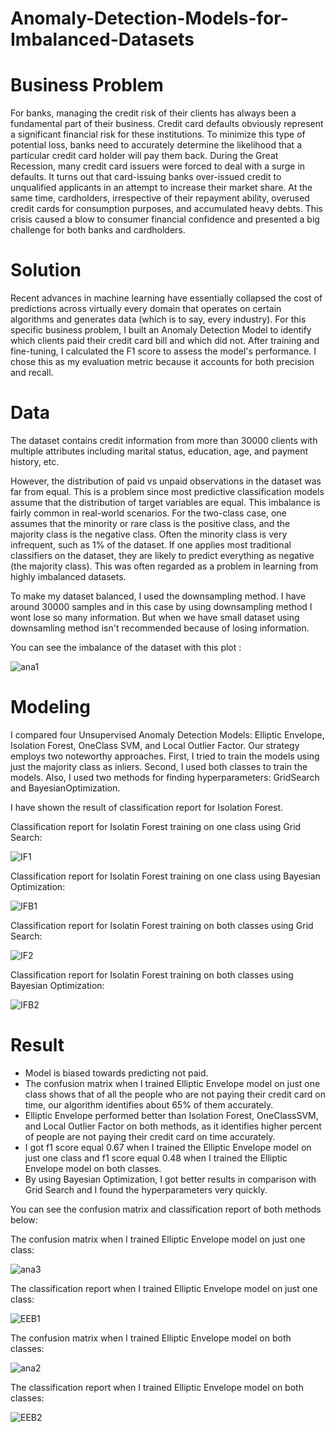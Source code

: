 # Anomaly-Detection-Models-for-Imbalanced-Datasets

# Business Problem

For banks, managing the credit risk of their clients has always been a fundamental part of their business. Credit card defaults obviously represent a significant financial risk for these institutions. To minimize this type of potential loss, banks need to accurately determine the likelihood that a particular credit card holder will pay them back. During the Great Recession, many credit card issuers were forced to deal with a surge in defaults. It turns out that card-issuing banks over-issued credit to unqualified applicants in an attempt to increase their market share. At the same time, cardholders, irrespective of their repayment ability, overused credit cards for consumption purposes, and accumulated heavy debts. This crisis caused a blow to consumer financial confidence and presented a big challenge for both banks and cardholders.

# Solution

Recent advances in machine learning have essentially collapsed the cost of predictions across virtually every domain that operates on certain algorithms and generates data (which is to say, every industry). For this specific business problem, I built an Anomaly Detection Model to identify which clients paid their credit card bill and which did not. After training and fine-tuning, I calculated the F1 score to assess the model's performance. I chose this as my evaluation metric because it accounts for both precision and recall.

# Data

The dataset contains credit information from more than 30000 clients with multiple attributes including marital status, education, age, and payment history, etc.

However, the distribution of paid vs unpaid observations in the dataset was far from equal. This is a problem since most predictive classification models assume that the distribution of target variables are equal. This imbalance is fairly common in real-world scenarios. For the two-class case, one assumes that the minority or rare class is the positive class, and the majority class is the negative class. Often the minority class is very infrequent, such as 1% of the dataset. If one applies most traditional classifiers on the dataset, they are likely to predict everything as negative (the majority class). This was often regarded as a problem in learning from highly imbalanced datasets.

To make my dataset balanced, I used the downsampling method. I have around 30000 samples and in this case by using downsampling method
I wont lose so many information. But when we have small dataset using downsamling method isn't recommended because of losing  information.



You can see the imbalance of the dataset with this plot :

![ana1](https://user-images.githubusercontent.com/33470542/81461380-47ce6380-9179-11ea-994e-3c7ecca1fc7a.png)


# Modeling

I compared four Unsupervised Anomaly Detection Models: Elliptic Envelope, Isolation Forest, OneClass SVM, and Local Outlier Factor. 
Our strategy employs two noteworthy approaches. First, I tried to train the models using just the majority class as inliers. Second, I used both classes to train the models.
Also, I used two methods for finding hyperparameters:  GridSearch and BayesianOptimization.

I have shown the result of classification report for Isolation Forest.

Classification report for Isolatin Forest training on one class using Grid Search: 

![IF1](https://user-images.githubusercontent.com/33470542/83418854-3b44d000-a3f2-11ea-95af-48b74e162701.png)

Classification report for Isolatin Forest training on one class using Bayesian Optimization:

![IFB1](https://user-images.githubusercontent.com/33470542/83418939-557eae00-a3f2-11ea-8bc9-d8ab1aec8c84.png)

Classification report for Isolatin Forest training on both classes using Grid Search:

![IF2](https://user-images.githubusercontent.com/33470542/83418983-63ccca00-a3f2-11ea-9a80-007d93fd2c11.png)

Classification report for Isolatin Forest training on both classes using Bayesian Optimization:

![IFB2](https://user-images.githubusercontent.com/33470542/83419044-72b37c80-a3f2-11ea-82ba-51bc833bae96.png)

# Result


- Model is biased towards predicting not paid.
- The confusion matrix when I trained Elliptic Envelope model on just one class shows that of all the people who are not paying their credit card on time, our algorithm identifies about 65% of them accurately. 
- Elliptic Envelope performed better than Isolation Forest, OneClassSVM, and Local Outlier Factor on both methods, as it identifies higher percent of people are not paying their credit card on time accurately.
- I got f1 score  equal 0.67 when I trained the Elliptic Envelope model on just one class and f1 score equal 0.48 when I trained the Elliptic Envelope model on both classes.
- By using Bayesian Optimization, I got better results in comparison with Grid Search and I found the hyperparameters very quickly.


You can see the confusion matrix and classification report of both methods below:


The confusion matrix when I trained Elliptic Envelope model on just one class:

![ana3](https://user-images.githubusercontent.com/33470542/81461401-78160200-9179-11ea-997b-4343036fb09b.png)

The classification report when I trained Elliptic Envelope model on just one class:

![EEB1](https://user-images.githubusercontent.com/33470542/83453091-dad08580-a427-11ea-9a60-fbbc86a0fc52.png)




The confusion matrix when I trained Elliptic Envelope model on both classes:

![ana2](https://user-images.githubusercontent.com/33470542/81461416-94b23a00-9179-11ea-95a0-607ab3aca2de.png)


The classification report when I trained Elliptic Envelope model on both classes:

![EEB2](https://user-images.githubusercontent.com/33470542/83453195-0eabab00-a428-11ea-903b-ad9d7a69f1b8.png)



